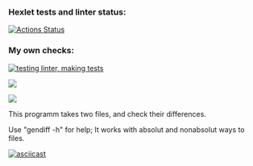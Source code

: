 ### Hexlet tests and linter status:
[![Actions Status](https://github.com/Rust2323/frontend-project-lvl2/workflows/hexlet-check/badge.svg)](https://github.com/Rust2323/frontend-project-lvl2/actions)
### My own checks:
[![testing linter, making tests](https://github.com/Rust2323/frontend-project-lvl2/actions/workflows/my-own-check.yml/badge.svg)](https://github.com/Rust2323/frontend-project-lvl2/actions/workflows/my-own-check.yml)

<a href="https://codeclimate.com/github/Rust2323/frontend-project-lvl2/maintainability"><img src="https://api.codeclimate.com/v1/badges/b6dc3dec1ef1a6a714ce/maintainability" /></a>

<a href="https://codeclimate.com/github/Rust2323/frontend-project-lvl2/test_coverage"><img src="https://api.codeclimate.com/v1/badges/b6dc3dec1ef1a6a714ce/test_coverage" /></a>

This programm takes two files, and check their differences.

Use "gendiff -h" for help;
It works with absolut and nonabsolut ways to files.

[![asciicast](https://asciinema.org/a/RITUEevEeZOu7tUc0WMIstvih.svg)](https://asciinema.org/a/RITUEevEeZOu7tUc0WMIstvih)